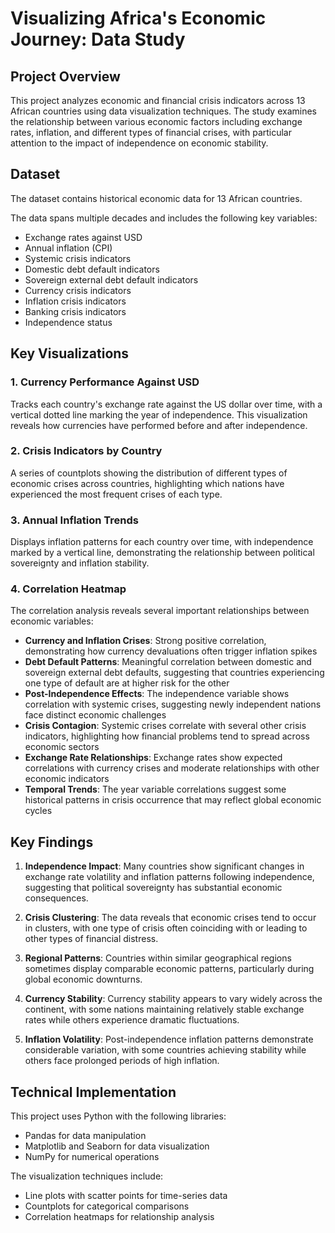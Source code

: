 # Visualizing Africa's Economic Journey: Data Study

## Project Overview
This project analyzes economic and financial crisis indicators across 13 African countries using data visualization techniques. The study examines the relationship between various economic factors including exchange rates, inflation, and different types of financial crises, with particular attention to the impact of independence on economic stability.

## Dataset
The dataset contains historical economic data for 13 African countries.

The data spans multiple decades and includes the following key variables:
- Exchange rates against USD
- Annual inflation (CPI)
- Systemic crisis indicators
- Domestic debt default indicators
- Sovereign external debt default indicators
- Currency crisis indicators
- Inflation crisis indicators
- Banking crisis indicators
- Independence status

## Key Visualizations

### 1. Currency Performance Against USD
Tracks each country's exchange rate against the US dollar over time, with a vertical dotted line marking the year of independence. This visualization reveals how currencies have performed before and after independence.

### 2. Crisis Indicators by Country
A series of countplots showing the distribution of different types of economic crises across countries, highlighting which nations have experienced the most frequent crises of each type.

### 3. Annual Inflation Trends
Displays inflation patterns for each country over time, with independence marked by a vertical line, demonstrating the relationship between political sovereignty and inflation stability.

### 4. Correlation Heatmap
The correlation analysis reveals several important relationships between economic variables:

- **Currency and Inflation Crises**: Strong positive correlation, demonstrating how currency devaluations often trigger inflation spikes
- **Debt Default Patterns**: Meaningful correlation between domestic and sovereign external debt defaults, suggesting that countries experiencing one type of default are at higher risk for the other
- **Post-Independence Effects**: The independence variable shows correlation with systemic crises, suggesting newly independent nations face distinct economic challenges
- **Crisis Contagion**: Systemic crises correlate with several other crisis indicators, highlighting how financial problems tend to spread across economic sectors
- **Exchange Rate Relationships**: Exchange rates show expected correlations with currency crises and moderate relationships with other economic indicators
- **Temporal Trends**: The year variable correlations suggest some historical patterns in crisis occurrence that may reflect global economic cycles

## Key Findings

1. **Independence Impact**: Many countries show significant changes in exchange rate volatility and inflation patterns following independence, suggesting that political sovereignty has substantial economic consequences.

2. **Crisis Clustering**: The data reveals that economic crises tend to occur in clusters, with one type of crisis often coinciding with or leading to other types of financial distress.

3. **Regional Patterns**: Countries within similar geographical regions sometimes display comparable economic patterns, particularly during global economic downturns.

4. **Currency Stability**: Currency stability appears to vary widely across the continent, with some nations maintaining relatively stable exchange rates while others experience dramatic fluctuations.

5. **Inflation Volatility**: Post-independence inflation patterns demonstrate considerable variation, with some countries achieving stability while others face prolonged periods of high inflation.

## Technical Implementation
This project uses Python with the following libraries:
- Pandas for data manipulation
- Matplotlib and Seaborn for data visualization
- NumPy for numerical operations

The visualization techniques include:
- Line plots with scatter points for time-series data
- Countplots for categorical comparisons
- Correlation heatmaps for relationship analysis
